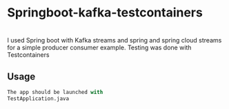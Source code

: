 # Springboot-kafka-testcontainers
# 

I used Spring boot with Kafka streams and spring 
and spring cloud streams for a simple producer consumer
example.
Testing was done with Testcontainers



## Usage

```python
The app should be launched with
TestApplication.java

```
